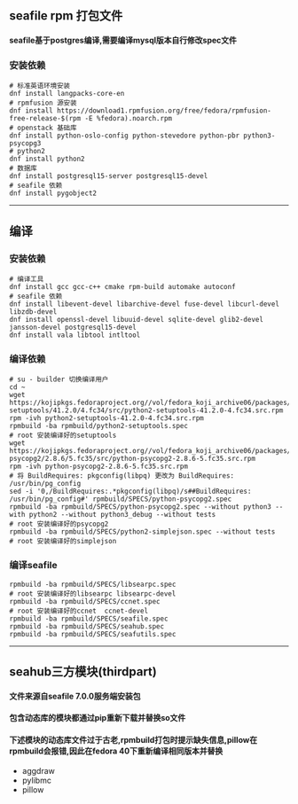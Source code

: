 ## seafile rpm 打包文件

#### seafile基于postgres编译,需要编译mysql版本自行修改spec文件

### 安装依赖

```shell
# 标准英语环境安装
dnf install langpacks-core-en
# rpmfusion 源安装
dnf install https://download1.rpmfusion.org/free/fedora/rpmfusion-free-release-$(rpm -E %fedora).noarch.rpm
# openstack 基础库
dnf install python-oslo-config python-stevedore python-pbr python3-psycopg3
# python2
dnf install python2
# 数据库
dnf install postgresql15-server postgresql15-devel
# seafile 依赖
dnf install pygobject2

```

---

## 编译

### 安装依赖

```shell
# 编译工具
dnf install gcc gcc-c++ cmake rpm-build automake autoconf
# seafile 依赖
dnf install libevent-devel libarchive-devel fuse-devel libcurl-devel libzdb-devel 
dnf install openssl-devel libuuid-devel sqlite-devel glib2-devel jansson-devel postgresql15-devel
dnf install vala libtool intltool

```

### 编译依赖

```shell
# su - builder 切换编译用户
cd ~
wget https://kojipkgs.fedoraproject.org//vol/fedora_koji_archive06/packages/python2-setuptools/41.2.0/4.fc34/src/python2-setuptools-41.2.0-4.fc34.src.rpm
rpm -ivh python2-setuptools-41.2.0-4.fc34.src.rpm
rpmbuild -ba rpmbuild/python2-setuptools.spec
# root 安装编译好的setuptools
wget https://kojipkgs.fedoraproject.org//vol/fedora_koji_archive06/packages/python-psycopg2/2.8.6/5.fc35/src/python-psycopg2-2.8.6-5.fc35.src.rpm
rpm -ivh python-psycopg2-2.8.6-5.fc35.src.rpm
# 将 BuildRequires: pkgconfig(libpq) 更改为 BuildRequires:  /usr/bin/pg_config
sed -i '0,/BuildRequires:.*pkgconfig(libpq)/s##BuildRequires:  /usr/bin/pg_config#' rpmbuild/SPECS/python-psycopg2.spec
rpmbuild -ba rpmbuild/SPECS/python-psycopg2.spec --without python3 --with python2 --without python3_debug --without tests
# root 安装编译好的psycopg2
rpmbuild -ba rpmbuild/SPECS/python2-simplejson.spec --without tests
# root 安装编译好的simplejson
````

### 编译seafile

```shell
rpmbuild -ba rpmbuild/SPECS/libsearpc.spec 
# root 安装编译好的libsearpc libsearpc-devel
rpmbuild -ba rpmbuild/SPECS/ccnet.spec 
# root 安装编译好的ccnet  ccnet-devel
rpmbuild -ba rpmbuild/SPECS/seafile.spec 
rpmbuild -ba rpmbuild/SPECS/seahub.spec 
rpmbuild -ba rpmbuild/SPECS/seafutils.spec 
```

---

## seahub三方模块(thirdpart)

#### 文件来源自seafile 7.0.0服务端安装包

#### 包含动态库的模块都通过pip重新下载并替换so文件

#### 下述模块的动态库文件过于古老,rpmbuild打包时提示缺失信息,pillow在rpmbuild会报错,因此在fedora 40下重新编译相同版本并替换

- aggdraw
- pylibmc
- pillow